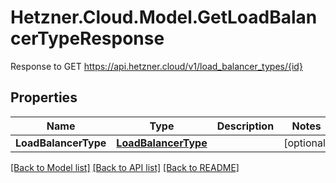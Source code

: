 # Hetzner.Cloud.Model.GetLoadBalancerTypeResponse
Response to GET https://api.hetzner.cloud/v1/load_balancer_types/{id}

## Properties

Name | Type | Description | Notes
------------ | ------------- | ------------- | -------------
**LoadBalancerType** | [**LoadBalancerType**](LoadBalancerType.md) |  | [optional] 

[[Back to Model list]](../../README.md#documentation-for-models) [[Back to API list]](../../README.md#documentation-for-api-endpoints) [[Back to README]](../../README.md)

